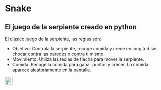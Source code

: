 # Snake

## El juego de la serpiente creado en python

El clásico juego de la serpiente, las reglas son:

 - Objetivo: Controla la serpiente, recoge comida y crece en longitud sin chocar contra las paredes o contra ti mismo.
 - Movimiento: Utiliza las teclas de flecha para mover la serpiente.
 - Comida: Recoge la comida para ganar puntos y crecer. La comida aparece aleatoriamente en la pantalla.

<img src="https://raw.githubusercontent.com/Tarikul-Islam-Anik/Animated-Fluent-Emojis/master/Emojis/Animals/Snake.png" alt="Snake" width="25" height="25" />

